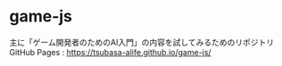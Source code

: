 # game-js
主に「ゲーム開発者のためのAI入門」の内容を試してみるためのリポジトリ  
GitHub Pages : https://tsubasa-alife.github.io/game-js/
